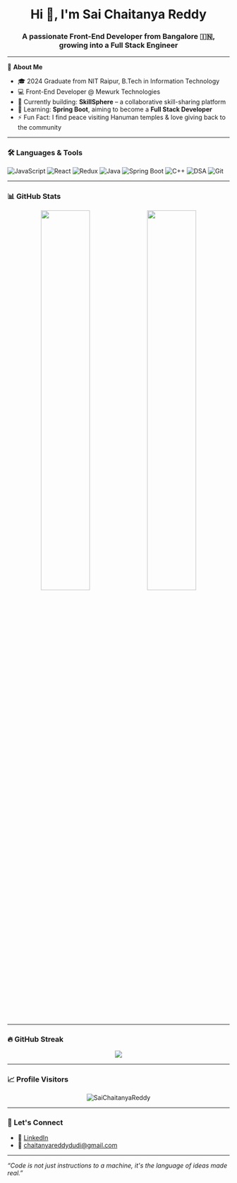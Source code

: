 <h1 align="center">Hi 👋, I'm Sai Chaitanya Reddy</h1>
<h3 align="center">A passionate Front-End Developer from Bangalore 🇮🇳, growing into a Full Stack Engineer</h3>

---

🌟 **About Me**
- 🎓 2024 Graduate from NIT Raipur, B.Tech in Information Technology  
- 💻 Front-End Developer @ Mewurk Technologies  
- 🚀 Currently building: **SkillSphere** – a collaborative skill-sharing platform  
- 🌱 Learning: **Spring Boot**, aiming to become a **Full Stack Developer**  
- ⚡ Fun Fact: I find peace visiting Hanuman temples & love giving back to the community

---

### 🛠️ Languages & Tools
![JavaScript](https://img.shields.io/badge/-JavaScript-black?style=flat-square&logo=javascript)
![React](https://img.shields.io/badge/-React-blue?style=flat-square&logo=react)
![Redux](https://img.shields.io/badge/-Redux-purple?style=flat-square&logo=redux)
![Java](https://img.shields.io/badge/-Java-orange?style=flat-square&logo=java)
![Spring Boot](https://img.shields.io/badge/-SpringBoot-6DB33F?style=flat-square&logo=spring)
![C++](https://img.shields.io/badge/-C++-00599C?style=flat-square&logo=c%2B%2B)
![DSA](https://img.shields.io/badge/-DSA-blueviolet?style=flat-square)
![Git](https://img.shields.io/badge/-Git-F05032?style=flat-square&logo=git)

---

### 📊 GitHub Stats

<p align="center">
  <img width="47%" src="https://github-readme-stats.vercel.app/api?username=SaiChaitanyaReddy&show_icons=true&theme=radical" />
  <img width="47%" src="https://github-readme-stats.vercel.app/api/top-langs/?username=SaiChaitanyaReddy&layout=compact&theme=radical" />
</p>

---

### 🔥 GitHub Streak

<p align="center">
  <img src="https://streak-stats.demolab.com?user=SaiChaitanyaReddy&theme=radical" />
</p>

---

### 📈 Profile Visitors

<p align="center">
  <img src="https://komarev.com/ghpvc/?username=SaiChaitanyaReddy&label=Profile%20views&color=blueviolet&style=flat" alt="SaiChaitanyaReddy" />
</p>

---

### 🤝 Let's Connect

- 💼 [LinkedIn]([https://www.linkedin.com/in/chaitanyadudi/](https://www.linkedin.com/in/chaitanyadudi/))
- 📧 chaitanyareddydudi@gmail.com 

---

_“Code is not just instructions to a machine, it's the language of ideas made real.”_
